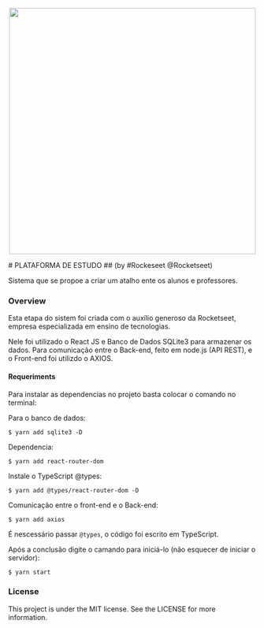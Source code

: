 <p align="center"><img width="500px" align="center" src="https://github.com/esbnet/nlw02-font-end/src/assets/images/landing.svg"></img></p>
# PLATAFORMA DE ESTUDO 
## (by #Rockeseet @Rocketseet)

Sistema que se propoe a criar um atalho ente os alunos e professores.

### Overview

Esta etapa do sistem foi criada com o auxílio generoso da Rocketseet, empresa especializada em ensino de tecnologias. 

Nele foi utilizado o React JS e Banco de Dados SQLite3 para armazenar os dados. Para comunicação entre o Back-end, feito
em node.js (API REST), e o Front-end foi utilizdo o AXIOS. 

#### Requeriments

Para instalar as dependencias no projeto basta colocar o comando no terminal:

Para o banco de dados:
 ```
 $ yarn add sqlite3 -D
 ``` 

 Dependencia:
 ```
 $ yarn add react-router-dom
 ``` 

Instale o TypeScript @types:
 ```
 $ yarn add @types/react-router-dom -D
 ``` 

Comunicação entre o front-end e o Back-end:
 ```
 $ yarn add axios
 ``` 

É nescessário passar `@types`, o código foi escrito em TypeScript.


Após a conclusão digite o camando para iniciá-lo (não esquecer de iniciar o servidor):
 ```
 $ yarn start
 ``` 


### License
This project is under the MIT license. See the LICENSE for more information.